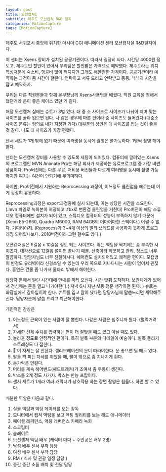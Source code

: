 ```yaml
---
layout: post
title: 모션캡쳐1
subtitle: 제주도 모션캡쳐 R&D 일지
categories: MotionCapture
tags: [MotionCapture]
---
```

제주도 서귀포시 중앙에 위치한 아시아 CGI 애니메이션 센터 모션캡처실 R&D일지이다.

이 센터는 Xsens 장비가 설치된 공공기관이다. 따라서 굉장히 싸다. 시간당 4000원 정도고, 제주도민 할인이 있어서 우리팀은 할인받은 가격으로 예약했다.
제주도라는 위치 특성때문에 숙소비, 항공비 많이 깨지지만 그래도 해볼만한 가격이다. 공공기관이라 예약하는 과정이 좀 시간이 걸린다. 연락하고 서류 드리고 연락받고 등등. 넉넉히 시간을 잡고 예약하자.

우리는 다른 직원분들과 함께 본부장님께 Xsens사용법을 배웠다. 직원 교육을 겸해서 했던거라 운이 좋은 케이스 였던 거 같다.

해당 모션캡쳐 실에는 슈트가 3벌 있다. 대 중 소 사이즈로 사이즈가 나뉘어 지며 맞는 사이즈를 골라 입으면 된다.
나 같은 경우에 마른 편이라 중 사이즈도 들어갔다.(대중소 사이즈 분류는 임의로 내가 지정한 거다)
대부분의 성인은 대 사이즈를 입는 것이 좋을 것 같다. 나도 대 사이즈가 가장 편했다.

센서 세트가 1개 밖에 없기 때문에 여러명을 동시에 촬영은 불가능하다. 1명씩 촬영 해야한다.

센터는 모션캡쳐 장비를 사용할 수 있도록 세팅이 되어있다.
컴퓨터에 깔려있는 Xsens의 프로그램인 MVN Animate Pro는 해당 회사가 제공하는 유료프로그램 중 가장 비싼 상품이다.
Pro버전에는 다른 무료, 저비용 버전들과 다르게 여러명을 동시에 촬영 가능하지만 여기는 여건이 안되기에 무의미하다. 

하지만,
Pro버전에서 지원하는 Reprocessing 과정이, 어느정도 클린업을 해주는데 이게 굉장히 유용하다.

Reprocessing과정은 export과정중에 실시 되는데, 이는 상당한 시간을 소요한다.(.mvn 파일로 녹화본이 저장되고 .fbx로 변환겸 클린업을 거친다)
Pro버전이 해당 스튜디오 컴퓨터에만 설치가 되어 있고, 스튜디오 컴퓨터의 성능이 부족하지 않기 때문에(Xeon E5-2660, Quadro M6000, RAM 64GB의 어마어마한 스팩이다.) 어쩔 수 없다. 기다려야지. (Reprocess가 3~4개 이상의 멀티 쓰레드를 사용하지 못하게 프로그래밍 되어있나보다. 2018버전이라 그런 걸수도 있다.)

모션캡쳐실은 9걸음 x 10걸음 정도 되는 사이즈다.
뛰는 액팅을 찍기에는 좀 부족한 사이즈다. 대각선으로 12걸음 쯤이면 끝나기 때문.
신축이라 깨끗하고 관리, 청소도 너무 깔끔하다. 담담자님도 너무 친절하시다.
에어컨도 설치되어있고 쾌적한 편이다. 모캡방이 반정도 유리벽이라 신경쓰일 수 있는데 우리 쪽으로 지나다니는 사람이 없어서 괜찮다.
흡연은 건물 좀 나가서 울타리 밖에서 해야한다.

담당자 분께서 빌린 시간대에 안내를 하러 오신다. 시간 맞춰 도착하자.
보안체계가 있어서 점심때는 문을 열고 나가야한다.( 저녁 6시 지난 M동 정문 생각하면 된다. )
슈트는 화장실에서 갈아입어야 한다. 슈트를 입고 땀이 났다면 담당자님께 말씀드리면 세탁해주신다.
담당자분께 말씀 드리고 퇴근해야한다.


개인적인 감상은
1. 어느정도 근육이 있는 사람이 잘 뽑힌다. 나같은 사람은 힘주니까 튄다. (펄럭거려서)
2. 자세한 신체 수치를 입력하는 편이 더 잘맞을 때도 있고 아닐 때도 있다.
3. 놀라울 정도로 안정적인 편이다. 특히 발목 부분의 디테일이 예술이다. 발목 돌리기 스트레칭도 다 잡힌다. 
4. 🙏 이 자세는 잘 안된다. 켈리브레이션의 운이 따라야한다. 운 좋으면 될 때도 있다.
5. 팔을 쫙 피는 자세를 취했을 때, 팔이 밖으로 좀 지나치게 휜다.
6. 손가락은 안된다.
7. 머리를 계속 헤어밴드(헤드트래커)가 조여서 좀 두통이 생긴다.
8. 박스를 2개 정도 사가자. 박스는 만능 프랍이다.
9. 센서 세트가 1개라 여러 캐릭터가 상호작용 하는 장면 촬영은 힘들다. 하면 할 수 있다.


배분한 역할은 다음과 같다.
1. 실물 액팅과 액팅 데이터를 보는 감독	
2. 모니터에서 캡쳐 액팅을 보고 액팅 퀄리티를 보는 헤드 애니메이터
3. 페이셜 레퍼런스, 액팅 레퍼런스 카메라 녹화
4. 스크립터
5. 슬레이트
6. 모션캡쳐 액팅 배우 (캐릭터 마다 + 주인공은 배우 2명)
7. 남성 배우 센서 부착 담당
8. 여성 배우 센서 부착 담당
9. RM ( 식사 및 관광 일정 담당 )
10. 중간 중간 소품 배치 및 전달 담당
